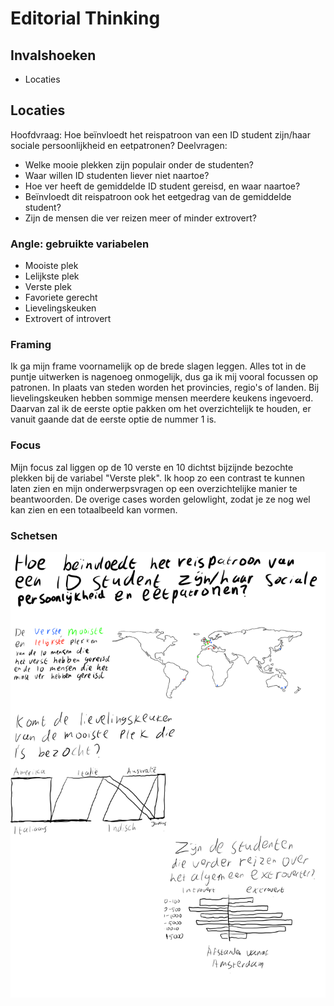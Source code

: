 # Editorial Thinking

## Invalshoeken

- Locaties

## Locaties

Hoofdvraag: Hoe beïnvloedt het reispatroon van een ID student zijn/haar sociale persoonlijkheid en eetpatronen?
Deelvragen:

- Welke mooie plekken zijn populair onder de studenten?
- Waar willen ID studenten liever niet naartoe?
- Hoe ver heeft de gemiddelde ID student gereisd, en waar naartoe?
- Beïnvloedt dit reispatroon ook het eetgedrag van de gemiddelde student?
- Zijn de mensen die ver reizen meer of minder extrovert?

### Angle: gebruikte variabelen

- Mooiste plek
- Lelijkste plek
- Verste plek
- Favoriete gerecht
- Lievelingskeuken
- Extrovert of introvert

### Framing

Ik ga mijn frame voornamelijk op de brede slagen leggen. Alles tot in de puntje uitwerken is nagenoeg onmogelijk, dus ga ik mij vooral focussen op patronen. In plaats van steden worden het provincies, regio's of landen. Bij lievelingskeuken hebben sommige mensen meerdere keukens ingevoerd. Daarvan zal ik de eerste optie pakken om het overzichtelijk te houden, er vanuit gaande dat de eerste optie de nummer 1 is.

### Focus

Mijn focus zal liggen op de 10 verste en 10 dichtst bijzijnde bezochte plekken bij de variabel "Verste plek". Ik hoop zo een contrast te kunnen laten zien en mijn onderwerpsvragen op een overzichtelijke manier te beantwoorden. De overige cases worden gelowlight, zodat je ze nog wel kan zien en een totaalbeeld kan vormen.

### Schetsen

![Schetsen uitwerken invalhoek "locaties"](../.gitbook/assets/locaties.png)